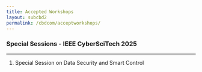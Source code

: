 ```yaml
---
title: Accepted Workshops 
layout: subcbd2
permalink: /cbdcom/acceptworkshops/
---
```


<h3>Special Sessions - IEEE CyberSciTech 2025</h3>
<hr>
<ol>
<li>Special Session on Data Security and Smart Control</li>
</ol>